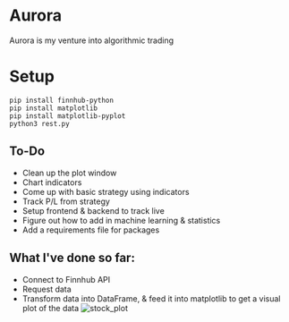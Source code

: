 # Aurora
 Aurora is my venture into algorithmic trading
 
 # Setup
 ```
 pip install finnhub-python
 pip install matplotlib
 pip install matplotlib-pyplot
 python3 rest.py
 ```

## To-Do
- Clean up the plot window
- Chart indicators
- Come up with basic strategy using indicators
- Track P/L from strategy
- Setup frontend & backend to track live
- Figure out how to add in machine learning & statistics
- Add a requirements file for packages

## What I've done so far:
- Connect to Finnhub API
- Request data
- Transform data into DataFrame, & feed it into matplotlib to get a visual plot of the data
![stock_plot](https://user-images.githubusercontent.com/43218639/178910307-e498797e-e5d4-40fb-b91b-a5f34d0e0799.png)
